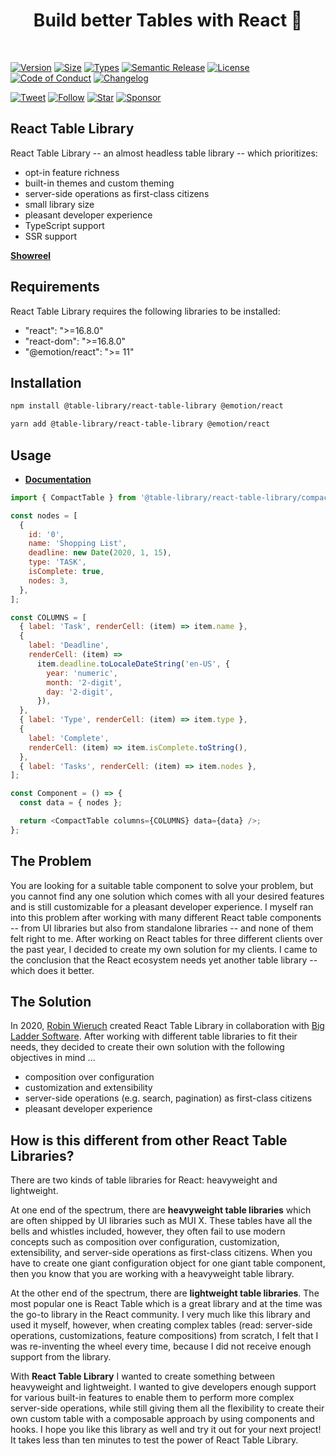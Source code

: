 <h1 align="center">Build better Tables with React&nbsp;🍱</h1>

<br>

[![Version][version-badge]][package]
[![Size][size-badge]][size]
[![Types][type-badge]][package]
[![Semantic Release][semantic-release-badge]][semantic-release]
[![License][license-badge]][license]
[![Code of Conduct][coc-badge]][coc]
[![Changelog][changelog-badge]][changelog]

[![Tweet][twitter-badge]][twitter]
[![Follow][twitter-follow-badge]][twitter-follow]
[![Star][github-star-badge]][github-star]
[![Sponsor][github-sponsor-badge]][github-sponsor]

## React Table Library

React Table Library -- an almost headless table library -- which prioritizes:

- opt-in feature richness
- built-in themes and custom theming
- server-side operations as first-class citizens
- small library size
- pleasant developer experience
- TypeScript support
- SSR support

**[Showreel](https://react-tables.com/)**

## Requirements

React Table Library requires the following libraries to be installed:

- "react": ">=16.8.0"
- "react-dom": ">=16.8.0"
- "@emotion/react": ">= 11"

## Installation

```sh
npm install @table-library/react-table-library @emotion/react
```

```sh
yarn add @table-library/react-table-library @emotion/react
```

## Usage

- **[Documentation](https://react-table-library.com/)**

```javascript
import { CompactTable } from '@table-library/react-table-library/compact';

const nodes = [
  {
    id: '0',
    name: 'Shopping List',
    deadline: new Date(2020, 1, 15),
    type: 'TASK',
    isComplete: true,
    nodes: 3,
  },
];

const COLUMNS = [
  { label: 'Task', renderCell: (item) => item.name },
  {
    label: 'Deadline',
    renderCell: (item) =>
      item.deadline.toLocaleDateString('en-US', {
        year: 'numeric',
        month: '2-digit',
        day: '2-digit',
      }),
  },
  { label: 'Type', renderCell: (item) => item.type },
  {
    label: 'Complete',
    renderCell: (item) => item.isComplete.toString(),
  },
  { label: 'Tasks', renderCell: (item) => item.nodes },
];

const Component = () => {
  const data = { nodes };

  return <CompactTable columns={COLUMNS} data={data} />;
};
```

## The Problem

You are looking for a suitable table component to solve your problem, but you cannot find any one solution which comes with all your desired features and is still customizable for a pleasant developer experience. I myself ran into this problem after working with many different React table components -- from UI libraries but also from standalone libraries -- and none of them felt right to me. After working on React tables for three different clients over the past year, I decided to create my own solution for my clients. I came to the conclusion that the React ecosystem needs yet another table library -- which does it better.

## The Solution

In 2020, [Robin Wieruch](https://www.robinwieruch.de) created React Table Library in collaboration with [Big Ladder Software](https://bigladdersoftware.com/). After working with different table libraries to fit their needs, they decided to create their own solution with the following objectives in mind ...

- composition over configuration
- customization and extensibility
- server-side operations (e.g. search, pagination) as first-class citizens
- pleasant developer experience

[version-badge]: https://img.shields.io/npm/v/@table-library/react-table-library
[package]: https://www.npmjs.com/package/@table-library/react-table-library
[type-badge]: https://img.shields.io/npm/types/@table-library/react-table-library
[license-badge]: https://img.shields.io/npm/l/@table-library/react-table-library.svg
[license]: https://github.com/table-library/react-table-library/blob/master/LICENSE
[semantic-release-badge]: https://img.shields.io/badge/%F0%9F%9A%80-semantic--release-blueviolet
[semantic-release]: https://github.com/table-library/react-table-library/releases
[github-star-badge]: https://img.shields.io/github/stars/table-library/react-table-library?style=social
[github-star]: https://github.com/table-library/react-table-library/stargazers
[coc-badge]: https://img.shields.io/badge/code%20of-conduct-ff69b4.svg
[coc]: https://github.com/table-library/react-table-library/blob/master/CODE_OF_CONDUCT.md
[changelog-badge]: https://img.shields.io/badge/Change-Log-blue
[changelog]: https://github.com/table-library/react-table-library/blob/master/CHANGELOG.md
[twitter]: https://twitter.com/intent/tweet?text=Check%20out%20react-table-library%20by%20%40rwieruch%20https%3A%2F%2Fgithub.com%2Ftable-library%2Freact-table-library%20%F0%9F%91%8D
[twitter-badge]: https://img.shields.io/twitter/url/https/github.com/table-library/react-table-library.svg?style=social
[twitter-follow]: https://twitter.com/rwieruch
[twitter-follow-badge]: https://img.shields.io/twitter/follow/rwieruch?style=social
[size-badge]: https://badgen.net/bundlephobia/minzip/@table-library/react-table-library@latest
[size]: https://bundlephobia.com/package/@table-library/react-table-library
[github-sponsor-badge]: https://img.shields.io/static/v1?label=Sponsor&message=%E2%9D%A4&color=red&logo=GitHub&link=https://github.com/sponsors/rwieruch
[github-sponsor]: https://github.com/sponsors/rwieruch

## How is this different from other React Table Libraries?

There are two kinds of table libraries for React: heavyweight and lightweight.

At one end of the spectrum, there are **heavyweight table libraries** which are often shipped by UI libraries such as MUI X. These tables have all the bells and whistles included, however, they often fail to use modern concepts such as composition over configuration, customization, extensibility, and server-side operations as first-class citizens. When you have to create one giant configuration object for one giant table component, then you know that you are working with a heavyweight table library.

At the other end of the spectrum, there are **lightweight table libraries**. The most popular one is React Table which is a great library and at the time was the go-to library in the React community. I very much like this library and used it myself, however, when creating complex tables (read: server-side operations, customizations, feature compositions) from scratch, I felt that I was re-inventing the wheel every time, because I did not receive enough support from the library.

With **React Table Library** I wanted to create something between heavyweight and lightweight. I wanted to give developers enough support for various built-in features to enable them to perform more complex server-side operations, while still giving them all the flexibility to create their own custom table with a composable approach by using components and hooks. I hope you like this library as well and try it out for your next project! It takes less than ten minutes to test the power of React Table Library.

